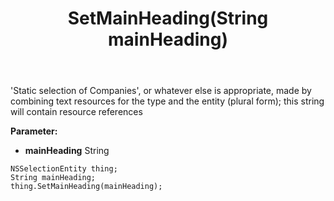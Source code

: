 ﻿---
uid: crmscript_ref_NSSelectionEntity_SetMainHeading
title: SetMainHeading(String mainHeading)
intellisense: NSSelectionEntity.SetMainHeading
keywords: NSSelectionEntity, GetMainHeading
so.topic: reference
---

'Static selection of Companies', or whatever else is appropriate, made by combining text resources for the type and the entity (plural form); this string will contain resource references

**Parameter:** 
 - **mainHeading** String

```crmscript
NSSelectionEntity thing;
String mainHeading;
thing.SetMainHeading(mainHeading);
```

